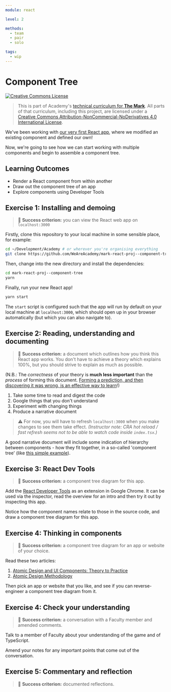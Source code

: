 ```yaml
---
module: react

level: 2

methods:
  - team
  - pair
  - solo

tags:
  - wip
---
```


# Component Tree

<a rel="license" href="http://creativecommons.org/licenses/by-nc-nd/4.0/"><img alt="Creative Commons License" style="border-width:0" src="https://i.creativecommons.org/l/by-nc-nd/4.0/88x31.png" /></a>

> This is part of Academy's [technical curriculum for **The Mark**](https://github.com/WeAreAcademy/curriculum-mark). All parts of that curriculum, including this project, are licensed under a <a rel="license" href="http://creativecommons.org/licenses/by-nc-nd/4.0/">Creative Commons Attribution-NonCommercial-NoDerivatives 4.0 International License</a>.

We've been working with [our very first React app](https://github.com/WeAreAcademy/mark-react-proj--meet-react), where we modified an existing component and defined our own!

Now, we're going to see how we can start working with multiple components and begin to assemble a component tree.

## Learning Outcomes

- Render a React component from within another
- Draw out the component tree of an app
- Explore components using Developer Tools

## Exercise 1: Installing and demoing

> 🎯 **Success criterion:** you can view the React web app on `localhost:3000`

Firstly, clone this repository to your local machine in some sensible place, for example:

```bash
cd ~/Development/Academy # or wherever you're organising everything
git clone https://github.com/WeAreAcademy/mark-react-proj--component-tree.git
```

Then, change into the new directory and install the dependencies:

```bash
cd mark-react-proj--component-tree
yarn
```

Finally, run your new React app!

```bash
yarn start
```

The `start` script is configured such that the app will run by default on your local machine at `localhost:3000`, which should open up in your browser automatically (but which you can also navigate to).

## Exercise 2: Reading, understanding and documenting

> 🎯 **Success criterion:** a document which outlines how you think this React app works. You don't have to achieve a theory which explains 100%, but you should strive to explain as much as possible.

(N.B.: The _correctness_ of your theory is **much less important** than the _process_ of forming this document. [Forming a prediction, and then discovering it was wrong, is an effective way to learn](https://www.sciencedirect.com/science/article/abs/pii/S0959475217303468)!)

1. Take some time to read and digest the code
2. Google things that you don't understand
3. Experiment with changing things
4. Produce a narrative document

> ⚠️ For now, you will have to refresh `localhost:3000` when you make changes to see them take effect. _(Instructor note: CRA hot reload / fast refresh seems not to be able to watch code inside `index.tsx`.)_

A good narrative document will include some indication of hierarchy between components - how they fit together, in a so-called 'component tree' (like [this simple example](https://www.elegantthemes.com/blog/wp-content/uploads/2018/10/image3.png)).

## Exercise 3: React Dev Tools

> 🎯 **Success criterion:** a component tree diagram for this app.

Add the [React Developer Tools](https://chrome.google.com/webstore/detail/react-developer-tools/fmkadmapgofadopljbjfkapdkoienihi?hl=en) as an extension in Google Chrome. It can be used via the inspector, read the overview for an intro and then try it out by inspecting this app. 

Notice how the component names relate to those in the source code, and draw a component tree diagram for this app. 

## Exercise 4: Thinking in components

> 🎯 **Success criterion:** a component tree diagram for an app or website of your choice.

Read these two articles:

1. [Atomic Design and UI Components: Theory to Practice](https://blog.bitsrc.io/atomic-design-and-ui-components-theory-to-practice-f200db337c24)
2. [Atomic Design Methodology](https://atomicdesign.bradfrost.com/chapter-2/)

Then pick an app or website that you like, and see if you can reverse-engineer a component tree diagram from it.

## Exercise 4: Check your understanding

> 🎯 **Success criterion:** a conversation with a Faculty member and amended comments.

Talk to a member of Faculty about your understanding of the game and of TypeScript.

Amend your notes for any important points that come out of the conversation.

## Exercise 5: Commentary and reflection

> 🎯 **Success criterion:** documented reflections.
